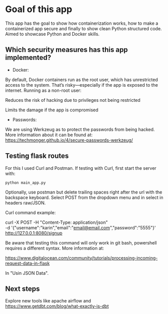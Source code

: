 # Goal of this app

This app has the goal to show how containerization works, how to make a containerized app secure and finally to show clean Python structured code. Aimed to showcase Python and Docker skills.

## Which security measures has this app implemented?

- Docker:

By default, Docker containers run as the root user, which has unrestricted access to the system. That’s risky—especially if the app is exposed to the internet. Running as a non-root user:

Reduces the risk of hacking due to privileges not being restricted

Limits the damage if the app is compromised

- Passwords:

We are using Werkzeug as to protect the passwords from being hacked.
More information about it can be found at: https://techmonger.github.io/4/secure-passwords-werkzeug/

## Testing flask routes

For this I used Curl and Postman.
If testing with Curl, first start the server with:

```python main_app.py```

Optionally, use postman but delete trailing spaces right after the url with the backspace keyboard. Select POST from the dropdown menu and in select in headers raw/JSON.

Curl command example:

curl -X POST -H "Content-Type: application/json" \
    -d '{"username":"karin","email":"<email@email.com>","password":"5555"}' \
<http://127.0.0.1:8080/signup>

Be aware that testing this command will only work in git bash, powershell requires a different syntax.
More information at:

<https://www.digitalocean.com/community/tutorials/processing-incoming-request-data-in-flask>

In "Usin JSON Data".

## Next steps

Explore new tools like apache airflow and <https://www.getdbt.com/blog/what-exactly-is-dbt>
